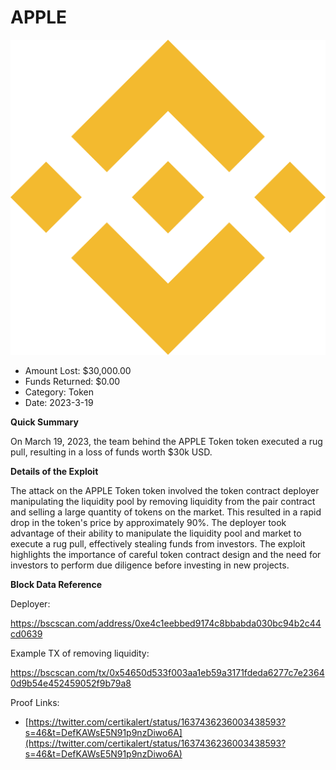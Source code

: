 # APPLE
![APPLE](/rektimages/APPLE.png)
- Amount Lost: $30,000.00
- Funds Returned: $0.00
- Category: Token
- Date: 2023-3-19

**Quick Summary**

On March 19, 2023, the team behind the APPLE Token token executed a rug pull, resulting in a loss of funds worth $30k USD.

  


 **Details of the Exploit**

The attack on the APPLE Token token involved the token contract deployer manipulating the liquidity pool by removing liquidity from the pair contract and selling a large quantity of tokens on the market. This resulted in a rapid drop in the token's price by approximately 90%. The deployer took advantage of their ability to manipulate the liquidity pool and market to execute a rug pull, effectively stealing funds from investors. The exploit highlights the importance of careful token contract design and the need for investors to perform due diligence before investing in new projects.

  


 **Block Data Reference**

Deployer:

https://bscscan.com/address/0xe4c1eebbed9174c8bbabda030bc94b2c44cd0639

Example TX of removing liquidity:

https://bscscan.com/tx/0x54650d533f003aa1eb59a3171fdeda6277c7e23640d9b54e452459052f9b79a8


Proof Links:
- [https://twitter.com/certikalert/status/1637436236003438593?s=46&t=DefKAWsE5N91p9nzDiwo6A](https://twitter.com/certikalert/status/1637436236003438593?s=46&t=DefKAWsE5N91p9nzDiwo6A)


